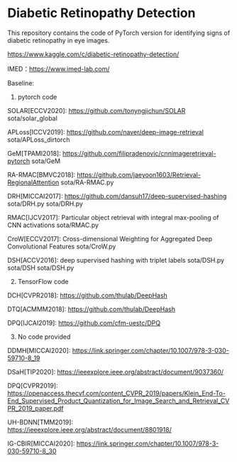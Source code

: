 # Diabetic Retinopathy Detection

This repository contains the code of PyTorch version for identifying signs of diabetic retinopathy in eye images.

https://www.kaggle.com/c/diabetic-retinopathy-detection/

IMED：https://www.imed-lab.com/

Baseline:
1) pytorch code

SOLAR[ECCV2020]: https://github.com/tonyngjichun/SOLAR  sota/solar_global

APLoss[ICCV2019]: https://github.com/naver/deep-image-retrieval sota/APLoss_dirtorch

GeM[TPAMI2018]: https://github.com/filipradenovic/cnnimageretrieval-pytorch sota/GeM

RA-RMAC[BMVC2018]: https://github.com/jaeyoon1603/Retrieval-RegionalAttention  sota/RA-RMAC.py

DRH[MICCAI2017]: https://github.com/dansuh17/deep-supervised-hashing sota/DRH.py sota/DRH.py

RMAC[IJCV2017]: Particular object retrieval with integral max-pooling of CNN activations  sota/RMAC.py

CroW[ECCV2017]: Cross-dimensional Weighting for Aggregated Deep Convolutional Features sota/CroW.py

DSH[ACCV2016]: deep supervised hashing with triplet labels sota/DSH.py sota/DSH sota/DSH.py

2) TensorFlow code

DCH[CVPR2018]: https://github.com/thulab/DeepHash

DTQ[ACMMM2018]: https://github.com/thulab/DeepHash

DPQ[IJCAI2019]: https://github.com/cfm-uestc/DPQ 

3) No code provided

DDMH[MICCAI2020]: https://link.springer.com/chapter/10.1007/978-3-030-59710-8_19

DSaH[TIP2020]: https://ieeexplore.ieee.org/abstract/document/9037360/

DPQ[CVPR2019]: https://openaccess.thecvf.com/content_CVPR_2019/papers/Klein_End-To-End_Supervised_Product_Quantization_for_Image_Search_and_Retrieval_CVPR_2019_paper.pdf

UH-BDNN[TMM2019]: https://ieeexplore.ieee.org/abstract/document/8801918/

IG-CBIR[MICCAI2020]: https://link.springer.com/chapter/10.1007/978-3-030-59710-8_30







        